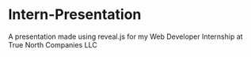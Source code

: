 # Intern-Presentation
A presentation made using reveal.js for my Web Developer Internship at True North Companies LLC
